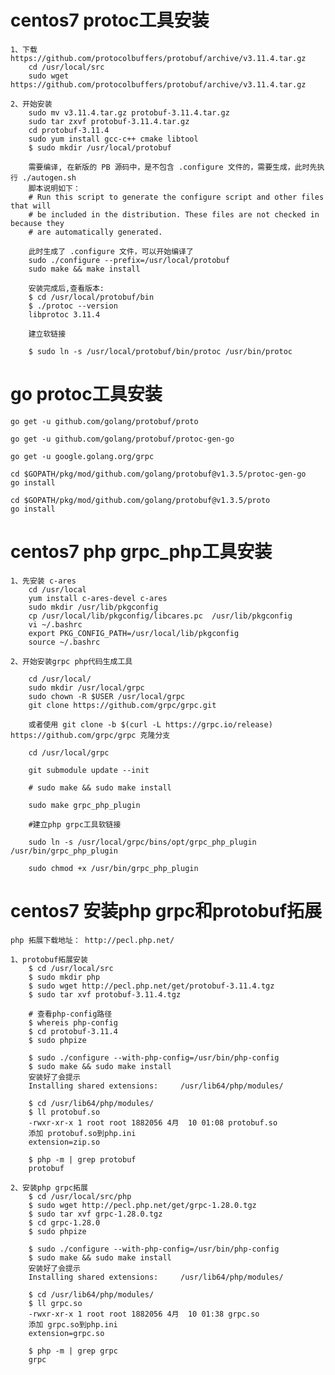 # centos7 protoc工具安装

    1、下载https://github.com/protocolbuffers/protobuf/archive/v3.11.4.tar.gz
        cd /usr/local/src
        sudo wget https://github.com/protocolbuffers/protobuf/archive/v3.11.4.tar.gz
    
    2、开始安装
        sudo mv v3.11.4.tar.gz protobuf-3.11.4.tar.gz
        sudo tar zxvf protobuf-3.11.4.tar.gz
        cd protobuf-3.11.4
        sudo yum install gcc-c++ cmake libtool
        $ sudo mkdir /usr/local/protobuf

        需要编译, 在新版的 PB 源码中，是不包含 .configure 文件的，需要生成，此时先执行 ./autogen.sh 
        脚本说明如下：
        # Run this script to generate the configure script and other files that will
        # be included in the distribution. These files are not checked in because they
        # are automatically generated.

        此时生成了 .configure 文件，可以开始编译了
        sudo ./configure --prefix=/usr/local/protobuf
        sudo make && make install

        安装完成后,查看版本:
        $ cd /usr/local/protobuf/bin
        $ ./protoc --version
        libprotoc 3.11.4
        
        建立软链接
        
        $ sudo ln -s /usr/local/protobuf/bin/protoc /usr/bin/protoc

# go protoc工具安装

    go get -u github.com/golang/protobuf/proto
    
    go get -u github.com/golang/protobuf/protoc-gen-go

    go get -u google.golang.org/grpc

    cd $GOPATH/pkg/mod/github.com/golang/protobuf@v1.3.5/protoc-gen-go
    go install

    cd $GOPATH/pkg/mod/github.com/golang/protobuf@v1.3.5/proto
    go install

# centos7 php grpc_php工具安装

    1、先安装 c-ares
        cd /usr/local
        yum install c-ares-devel c-ares
        sudo mkdir /usr/lib/pkgconfig
        cp /usr/local/lib/pkgconfig/libcares.pc  /usr/lib/pkgconfig
        vi ~/.bashrc
        export PKG_CONFIG_PATH=/usr/local/lib/pkgconfig
        source ~/.bashrc

    2、开始安装grpc php代码生成工具

        cd /usr/local/
        sudo mkdir /usr/local/grpc
        sudo chown -R $USER /usr/local/grpc
        git clone https://github.com/grpc/grpc.git

        或者使用 git clone -b $(curl -L https://grpc.io/release) https://github.com/grpc/grpc 克隆分支

        cd /usr/local/grpc

        git submodule update --init

        # sudo make && sudo make install
        
        sudo make grpc_php_plugin

        #建立php grpc工具软链接

        sudo ln -s /usr/local/grpc/bins/opt/grpc_php_plugin /usr/bin/grpc_php_plugin
        
        sudo chmod +x /usr/bin/grpc_php_plugin

# centos7 安装php grpc和protobuf拓展
    
    php 拓展下载地址： http://pecl.php.net/

    1、protobuf拓展安装
        $ cd /usr/local/src
        $ sudo mkdir php
        $ sudo wget http://pecl.php.net/get/protobuf-3.11.4.tgz
        $ sudo tar xvf protobuf-3.11.4.tgz

        # 查看php-config路径
        $ whereis php-config
        $ cd protobuf-3.11.4
        $ sudo phpize

        $ sudo ./configure --with-php-config=/usr/bin/php-config
        $ sudo make && sudo make install
        安装好了会提示
        Installing shared extensions:     /usr/lib64/php/modules/

        $ cd /usr/lib64/php/modules/
        $ ll protobuf.so
        -rwxr-xr-x 1 root root 1882056 4月  10 01:08 protobuf.so
        添加 protobuf.so到php.ini
        extension=zip.so

        $ php -m | grep protobuf
        protobuf

    2、安装php grpc拓展
        $ cd /usr/local/src/php
        $ sudo wget http://pecl.php.net/get/grpc-1.28.0.tgz
        $ sudo tar xvf grpc-1.28.0.tgz
        $ cd grpc-1.28.0
        $ sudo phpize
        
        $ sudo ./configure --with-php-config=/usr/bin/php-config
        $ sudo make && sudo make install
        安装好了会提示
        Installing shared extensions:     /usr/lib64/php/modules/

        $ cd /usr/lib64/php/modules/
        $ ll grpc.so
        -rwxr-xr-x 1 root root 1882056 4月  10 01:38 grpc.so
        添加 grpc.so到php.ini
        extension=grpc.so

        $ php -m | grep grpc
        grpc
